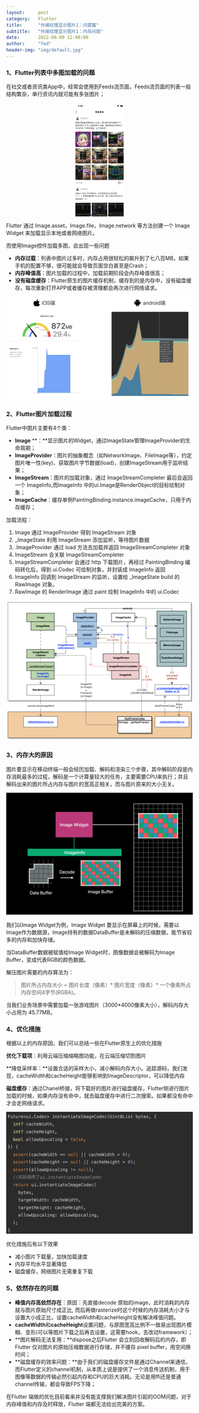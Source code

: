 ```yaml
---
layout:     post
category:   Flutter
title:      "外接纹理显示图片1：问题篇"
subtitle:   "外接纹理显示图片1：内存问题"
date:       2022-06-09 12:00:00
author:     "Ted"
header-img: "img/default.jpg"
---
```


### 1、Flutter列表中多图加载的问题

在社交或者资讯类App中，经常会使用到Feeds流页面，Feeds流页面的列表一般结构繁杂，单行资讯内就可能有多张图片；

<div align="center">
<img src="/img/Simple_6/28.png" alt="Image" align="middle" style="zoom:30%;"/>
</div>



Flutter 通过 Image.asset，Image.file，Image.network 等方法创建一个 Image Widget 来加载显示本地或者网络图片。

而使用Image控件加载多图，会出现一些问题

- **内存过载**：列表中图片过多时，内存占用很轻松的飙升到了七八百MB，如果手机的配置不够，很可能就会导致页面空白甚至是Crash；
- **内存峰值高**：图片加载的过程中，加载前期阶段会内存峰值很高；
- **没有磁盘缓存**：Flutter原生的图片缓存机制，缓存到的是内存中，没有磁盘缓存，每次重新打开APP或者缓存被清理都会再次进行网络请求。

![img](/img/Simple_6/29.png)

### 2、Flutter图片加载过程

Flutter中图片主要有4个类：

- **Image** **：**显示图⽚的Widget，通过ImageState管理ImageProvider的⽣命周期；
- **ImageProvider**：图⽚的抽象概念（如NetworkImage、FileImage等），约定图⽚唯⼀性(key)、获取图⽚字节数据(load)，创建ImageStream⽤于监听结果；
- **ImageStream**：图⽚的加载对象，通过 ImageStreamCompleter 最后会返回⼀个 ImageInfo,⽽ImageInfo 中的ui.Image是RenderObject的⽬标绘制对象；
- **ImageCache**：缓存单例PaintingBinding.instance.imageCache，只用于内存缓存；

加载流程：

1. Image 通过 ImageProvider 得到 ImageStream 对象
2. _ImageState 利用 ImageStream 添加监听，等待图片数据
3. .ImageProvider 通过 load 方法去加载并返回 ImageStreamCompleter 对象
4.  ImageStream 会关联 ImageStreamCompleter
5.  ImageStreamCompleter 会通过 http 下载图片，再经过 PaintingBinding 编码转化后，得到 ui.Codec 可绘制对象，并封装成 ImageInfo 返回
6. ImageInfo 回调到 ImageStream 的监听，设置给 _ImageState build 的 RawImage 对象。
7.  RawImage 的 RenderImage 通过 paint 绘制 ImageInfo 中的 ui.Codec

![img](/img/Simple_6/30.png)

### 3、内存大的原因

图片要显示在移动终端一般会经历加载、解码和渲染三个步骤，其中解码阶段是内存消耗最多的过程，解码是一个计算量较大的任务，主要需要CPU来执行；并且解码出来的图片所占内存与图片的宽高正相关，而与图片原来的大小无关。

![img](/img/Simple_6/31.png)

我们以Image Widget为例，Image Widget 要显示在屏幕上的时候，需要以Image作为数据源，Image持有的数据DataBuffer是未解码的压缩数据，能节省较多的内存和加快存储。

当DataBuffer数据被赋值给Image Widget时，图像数据会被解码为Image Buffer，变成代表RGB的颜色数据。

解压图片需要的内存算法为：

> 图⽚所占内存⼤⼩ = 图⽚⻓度（像素）* 图⽚宽度（像素）* ⼀个像素所占内存空间4字节(RGBA)。

当我们业务场景中需要加载一张游戏图片（3000*4000像素大小），解码内存大小占用为 45.77MB。

### 4、优化措施

根据以上的内存原因，我们可以总结一些在Flutter原生上的优化措施

**优化下载项**：利用云端压缩缩略图功能，在云端压缩切割图片

**降低采样率：**设置合适的采样大小，减小解码内存大小。追踪源码，我们发现，cacheWidth和cacheHeight能够影响到ImageDescriptor，可以降低内存

**磁盘缓存**：通过Chanel桥接，将下载好的图片进行磁盘缓存，Flutter侧进行图片加载的时候，如果内存没有命中，就去磁盘缓存中进行二次搜索。如果都没有命中才会走网络请求。

![img](/img/Simple_6/32.png)

优化措施后有以下效果

- 减小图片下载量，加快加载速度
- 内存平均水平显著降低
- 磁盘缓存，网络图片无需重复下载

### 5、依然存在的问题

- **峰值内存高依然存在**：原因：先直接decode 原始的image，此时消耗的内存就与图片原始尺寸成正比, 而后再做rasterize时这个时候的内存消耗大小才与设置大小成正比，设置cacheWidth和cacheHeight没有解决峰值问题。
- **cacheWidth**和**cacheHeight**设置问题，与原图宽高⽐例不⼀致易出现图⽚模糊、变形(可以等图片下载之后再去设置，这需要hook，去改动framework）；
- **图片解码无法复用：**dispose之后Flutter 会立刻回收解码后的内存，即 Flutter 仅对图片的原始压缩数据进行存储，并不缓存 pixel buffer，用空间换时间；
- **磁盘缓存的效率问题：**由于我们的磁盘缓存文件是通过Channel来通信，而Flutter定义的channel机制，从本质上说是提供了一个消息传送机制，用于图像等数据的传输必然引起内存和CPU的巨大消耗。无论是用ffi还是普通channel传输，都会导致FPS下降；

在Flutter 端做的优化目前看来并没有能支撑我们解决图片引起的OOM问题，对于内存峰值和内存及时释放，Flutter 端都无法给出完美的方案。
